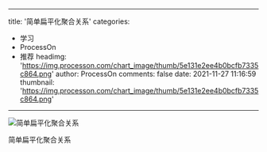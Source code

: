 
---
title: '简单扁平化聚合关系'
categories: 
 - 学习
 - ProcessOn
 - 推荐
headimg: 'https://img.processon.com/chart_image/thumb/5e131e2ee4b0bcfb7335c864.png'
author: ProcessOn
comments: false
date: 2021-11-27 11:16:59
thumbnail: 'https://img.processon.com/chart_image/thumb/5e131e2ee4b0bcfb7335c864.png'
---

<div>   
<img class="thumb" alt="简单扁平化聚合关系" src="https://img.processon.com/chart_image/thumb/5e131e2ee4b0bcfb7335c864.png" referrerpolicy="no-referrer">
<p>简单扁平化聚合关系</p>  
</div>
            